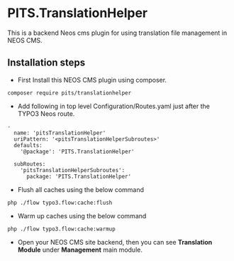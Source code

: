 # PITS.TranslationHelper
This is a backend Neos cms plugin for using translation file management in NEOS CMS.
## Installation steps

-   First Install this NEOS CMS plugin using composer.
```
composer require pits/translationhelper
```
-   Add following in top level Configuration/Routes.yaml just after the TYPO3 Neos route.
```
-
  name: 'pitsTranslationHelper'
  uriPattern: '<pitsTranslationHelperSubroutes>'
  defaults:
    '@package': 'PITS.TranslationHelper'

  subRoutes:
    'pitsTranslationHelperSubroutes':
      package: 'PITS.TranslationHelper'
```
-   Flush all caches using the below command
```
php ./flow typo3.flow:cache:flush
```
-   Warm up caches using the below command
```
php ./flow typo3.flow:cache:warmup
```
-   Open your NEOS CMS site backend, then you can see **Translation Module** under **Management** main module.
